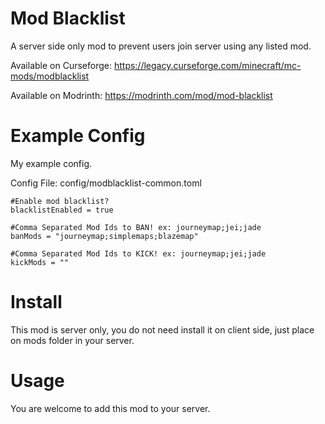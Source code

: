 
# Mod Blacklist

A server side only mod to prevent users join server using any listed mod.

Available on Curseforge: https://legacy.curseforge.com/minecraft/mc-mods/modblacklist

Available on Modrinth: https://modrinth.com/mod/mod-blacklist

# Example Config

My example config.

Config File: config/modblacklist-common.toml

```
#Enable mod blacklist?
blacklistEnabled = true

#Comma Separated Mod Ids to BAN! ex: journeymap;jei;jade
banMods = "journeymap;simplemaps;blazemap"

#Comma Separated Mod Ids to KICK! ex: journeymap;jei;jade
kickMods = ""
```

# Install
This mod is server only, you do not need install it on client side, just place on mods folder in your server.

# Usage
You are welcome to add this mod to your server.

